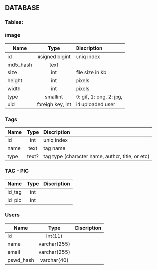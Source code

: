 ## DATABASE
### Tables:

### Image
| Name | Type | Discription |
| -----| :---:| :-----------|
| id | usigned bigint | uniq index
| md5_hash | text| |
| size | int| file size in kb |
| height | int | pixels |
| width | int | pixels  |
| type | smallint | 0: gif, 1: png,   2: jpg,|
| uid  | foreigh key, int| id uploaded user |


### Tags
| Name | Type | Discription |
| -----| :---:| :-----------|
| id  | int| uniq index|
| name | text | tag name |
| type | text? | tag type (character name, author, title, or etc)|

### TAG - PIC
| Name | Type | Discription |
| -----| :---:| :-----------|
| id_tag | int ||
| id_pic | int ||

### Users
| Name | Type | Discription |
| -----| :---:| :-----------|
| id| int(11) |||
| name| varchar(255) ||
| email|varchar(255)||
| pswd_hash |varchar(40)||
